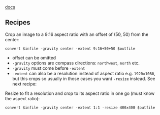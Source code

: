[docs](https://imagemagick.org/script/convert.php)

## Recipes

Crop an image to a 9:16 aspect ratio with an offset of (50, 50) from the center:

```
convert $infile -gravity center -extent 9:16+50+50 $outfile
```
- offset can be omitted
- `-gravity` options are compass directions: `northwest`, `north` etc.
- `-gravity` must come before `-extent`
- `-extent` can also be a resolution instead of aspect ratio e.g. `1920x1080`,
  but this crops so usually in those cases you want `-resize` instead. See next recipe:

Resize to fit a resolution and crop to its aspect ratio
in one go (must know the aspect ratio):
```
convert $infile -gravity center -extent 1:1 -resize 400x400 $outfile
```